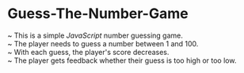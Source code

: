 # Guess-The-Number-Game
~ This is a simple *JavaScript* number guessing game.    
~ The player needs to guess a number between 1 and 100.   
~ With each guess, the player's score decreases.   
~ The player gets feedback whether their guess is too high or too low.
